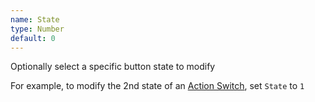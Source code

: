 ```yaml
---
name: State
type: Number
default: 0
---
```


Optionally select a specific button state to modify

For example, to modify the 2nd state of an [Action Switch](https://streamdeck.streamer.bot/guide/keys#action-switch), set `State` to `1`